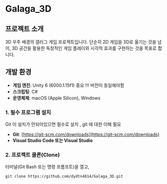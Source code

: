 # Galaga_3D

## 프로젝트 소개
3D 우주 배경의 갤러그 게임 프로젝트입니다. 단순히 2D 게임을 3D로 옮기는 것을 넘어, 3D 공간을 활용한 독창적인 게임 플레이와 시각적 효과를 구현하는 것을 목표로 합니다.

## 개발 환경
* **게임 엔진**: Unity 6 (6000.1.15f1) 중요 !!! 버전이 동일해야함
* **스크립팅**: C#
* **운영체제**: macOS (Apple Silicon), Windows



### 1. 필수 프로그램 설치
Git 이 설치가 안되어있으면 필수로 설치 , git 에 대한 이해 필요

* **Git**: [https://git-scm.com/downloads](https://git-scm.com/downloads)
* **Visual Studio Code 또는 Visual Studio**

### 2. 프로젝트 클론(Clone)
터미널(Git Bash 또는 명령 프롬프트)을 열고,

```bash(터미널에서)
git clone https://github.com/dydtn4814/Galaga_3D.git